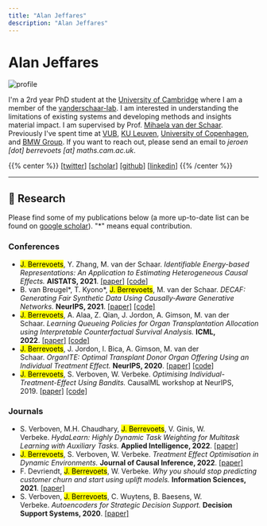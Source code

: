```yaml
---
title: "Alan Jeffares"
description: "Alan Jeffares"
---
```


# Alan Jeffares

  <div class="profile-pic">
    <img src="/images/alan.webp" alt="profile" />
  </div>

I'm a 2rd year PhD student at the [University of Cambridge](https://damtp.cam.ac.uk/) where I am a member of the [vanderschaar-lab](https://vanderschaar-lab.com/). I am interested in understanding the limitations of existing systems and developing methods and insights material impact. I am supervised by Prof. [Mihaela van der Schaar](https://www.vanderschaar-lab.com/prof-mihaela-van-der-schaar/). Previously I've spent time at [VUB](https://www.vub.be/en), [KU Leuven](https://www.kuleuven.be/english/kuleuven/index.html), [University of Copenhagen](https://www.math.ku.dk/english/), and [BMW Group](https://www.bmw.com/en/index.html). If you want to reach out, please send an email to *jeroen [dot] berrevoets [at] maths.cam.ac.uk*.

{{% center %}}
[[twitter](https://twitter.com/Jeffaresalan)] [[scholar](https://scholar.google.com/citations?user=e65kJ08AAAAJ&hl=en)] [[github](https://github.com/alanjeffares)] [[linkedin](https://linkedin.com/in/alanjeffares)]
{{% /center %}}

---

## 🧪 Research

Please find some of my publications below (a more up-to-date list can be found on [google scholar](https://scholar.google.be/citations?hl=en&user=Bq1dFNQAAAAJ)). "\*" means equal contribution.

### Conferences

- <mark>J. Berrevoets</mark>, Y. Zhang, M. van der Schaar. *Identifiable Energy-based Representations: An Application to Estimating Heterogeneous Causal Effects.* **AISTATS, 2021**. [[paper]](https://proceedings.mlr.press/v151/zhang22b.html) [[code]](https://github.com/jeroenbe/ebm-for-cate)
- B. van Breugel*, T. Kyono*, <mark>J. Berrevoets</mark>, M. van der Schaar. *DECAF: Generating Fair Synthetic Data Using Causally-Aware Generative Networks.* **NeurIPS, 2021**. [[paper]](https://proceedings.neurips.cc/paper/2021/hash/ba9fab001f67381e56e410575874d967-Abstract.html) [[code]](https://github.com/trentkyono/DECAF)
- <mark>J. Berrevoets</mark>, A. Alaa, Z. Qian, J. Jordon, A. Gimson, M. van der Schaar. *Learning Queueing Policies for Organ Transplantation Allocation using Interpretable Counterfactual Survival Analysis.* **ICML, 2022**. [[paper]](https://proceedings.mlr.press/v139/berrevoets21a.html) [[code]](https://github.com/jeroenbe/organsync)
- <mark>J. Berrevoets</mark>, J. Jordon, I. Bica, A. Gimson, M. van der Schaar. *OrganITE: Optimal Transplant Donor Organ Offering Using an Individual Treatment Effect.* **NeurIPS, 2020**. [[paper]](https://proceedings.neurips.cc/paper/2020/hash/e7c573c14a09b84f6b7782ce3965f335-Abstract.html) [[code]](https://github.com/jeroenbe/organsync/blob/main/src/organsync/policies/policy.py#L475)
- <mark>J. Berrevoets</mark>, S. Verboven, W. Verbeke. *Optimising Individual-Treatment-Effect Using Bandits.* CausalML workshop at NeurIPS, 2019. [[paper]](https://arxiv.org/abs/1910.07265) [[code]](https://github.com/vub-dl/u-cmab)

### Journals

- S. Verboven, M.H. Chaudhary, <mark>J. Berrevoets</mark>, V. Ginis, W. Verbeke. *HydaLearn: Highly Dynamic Task Weighting for Multitask Learning with Auxiliary Tasks.* **Applied Intelligence, 2022**. [[paper]](https://link.springer.com/article/10.1007/s10489-022-03695-x)
- <mark>J. Berrevoets</mark>, S. Verboven, W. Verbeke. *Treatment Effect Optimisation in Dynamic Environments.* **Journal of Causal Inference, 2022**. [[paper]](https://www.degruyter.com/document/doi/10.1515/jci-2020-0009/html)
- F. Devriendt, <mark>J. Berrevoets</mark>, W. Verbeke. *Why you should stop predicting customer churn and start using uplift models.* **Information Sciences, 2021**. [[paper]](https://www.sciencedirect.com/science/article/pii/S0020025519312022)
- S. Verboven, <mark>J. Berrevoets</mark>, C. Wuytens, B. Baesens, W. Verbeke. *Autoencoders for Strategic Decision Support.* **Decision Support Systems, 2020**. [[paper]](https://www.sciencedirect.com/science/article/pii/S0167923620301779)
